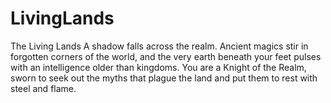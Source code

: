 # LivingLands
The Living Lands A shadow falls across the realm. Ancient magics stir in forgotten corners of the world, and the very earth beneath your feet pulses with an intelligence older than kingdoms. You are a Knight of the Realm, sworn to seek out the myths that plague the land and put them to rest with steel and flame.
